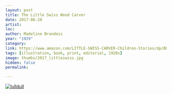 ```yaml
---
layout: post
title: The Little Swiss Wood Carver
date: 2017-06-20
artist: 
loc: 
author: Madeline Brandeis
year: "1929"
category: 
link: https://www.amazon.com/LITTLE-SWISS-CARVER-Children-Stories/dp/B006Y00YDI
tags: [illustration, book, print, editorial, 1920s]
image: thumbs/2017_littleswiss.jpg
hidden: false
permalink:

---
```





<div class="post_image">
	<a href="{{ site.baseurl }}/images/posts/2017_littleswiss/001.jpg" target="_blank">
	<img src="{{ site.baseurl }}/images/posts/2017_littleswiss/001.jpg" alt="lulldull"></a>
</div>